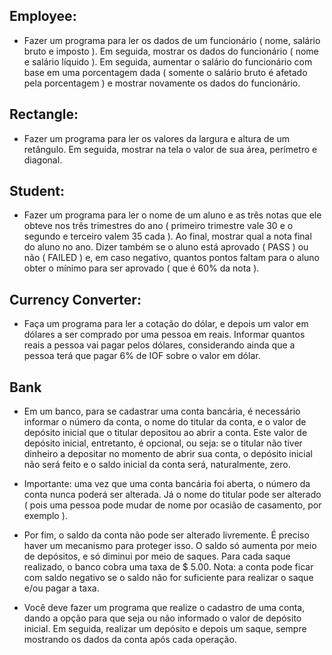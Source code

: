 ## Employee: 
- Fazer um programa para ler os dados de um funcionário ( nome, salário bruto e imposto ). Em seguida, mostrar os dados do funcionário ( nome e salário líquido ). Em seguida, aumentar o salário do funcionário com base em uma porcentagem dada ( somente o salário bruto é afetado pela porcentagem ) e mostrar novamente os dados do funcionário.

## Rectangle:
- Fazer um programa para ler os valores da largura e altura de um retângulo. Em seguida, mostrar na tela o valor de sua área, perímetro e diagonal.

## Student:
- Fazer um programa para ler o nome de um aluno e as três notas que ele obteve nos três trimestres do ano ( primeiro trimestre vale 30 e o segundo e terceiro valem 35 cada ). Ao final, mostrar qual a nota final do aluno no ano. Dizer também se o aluno está aprovado ( PASS ) ou não ( FAILED ) e, em caso negativo, quantos pontos faltam para o aluno obter o mínimo para ser aprovado ( que é 60% da nota ).

## Currency Converter:
- Faça um programa para ler a cotação do dólar, e depois um valor em dólares a ser comprado por uma pessoa em reais. Informar quantos reais a pessoa vai pagar pelos dólares, considerando ainda que a pessoa terá que pagar 6% de IOF sobre o valor em dólar.

## Bank
- Em um banco, para se cadastrar uma conta bancária, é necessário informar o número da conta, o nome do titular da conta, e o valor de depósito inicial que o titular depositou ao abrir a conta. Este valor de depósito inicial, entretanto, é opcional, ou seja: se o titular não tiver dinheiro a depositar no momento de abrir sua conta, o depósito inicial não será feito e o saldo inicial da conta será, naturalmente, zero.

- Importante: uma vez que uma conta bancária foi aberta, o número da conta nunca poderá ser alterada. Já o nome do titular pode ser alterado ( pois uma pessoa pode mudar de nome por ocasião de casamento, por exemplo ).

- Por fim, o saldo da conta não pode ser alterado livremente. É preciso haver um mecanismo para proteger isso. O saldo só aumenta por meio de depósitos, e só diminui por meio de saques. Para cada saque realizado, o banco cobra uma taxa de $ 5.00. Nota: a conta pode ficar com saldo negativo se o saldo não for suficiente para realizar o saque e/ou pagar a taxa.

- Você deve fazer um programa que realize o cadastro de uma conta, dando a opção para que seja ou não informado o valor de depósito inicial. Em seguida, realizar um depósito e depois um saque, sempre mostrando os dados da conta após cada operação.
